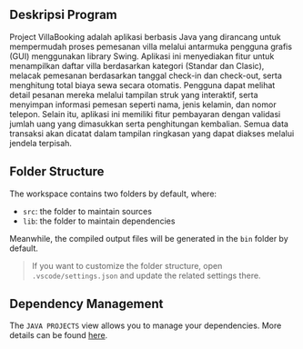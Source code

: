 ## Deskripsi Program

Project VillaBooking adalah aplikasi berbasis Java yang dirancang untuk mempermudah proses pemesanan villa melalui antarmuka pengguna grafis (GUI) menggunakan library Swing. Aplikasi ini menyediakan fitur untuk menampilkan daftar villa berdasarkan kategori (Standar dan Clasic), melacak pemesanan berdasarkan tanggal check-in dan check-out, serta menghitung total biaya sewa secara otomatis. Pengguna dapat melihat detail pesanan mereka melalui tampilan struk yang interaktif, serta menyimpan informasi pemesan seperti nama, jenis kelamin, dan nomor telepon. Selain itu, aplikasi ini memiliki fitur pembayaran dengan validasi jumlah uang yang dimasukkan serta penghitungan kembalian. Semua data transaksi akan dicatat dalam tampilan ringkasan yang dapat diakses melalui jendela terpisah.

## Folder Structure

The workspace contains two folders by default, where:

- `src`: the folder to maintain sources
- `lib`: the folder to maintain dependencies

Meanwhile, the compiled output files will be generated in the `bin` folder by default.

> If you want to customize the folder structure, open `.vscode/settings.json` and update the related settings there.

## Dependency Management

The `JAVA PROJECTS` view allows you to manage your dependencies. More details can be found [here](https://github.com/microsoft/vscode-java-dependency#manage-dependencies).
